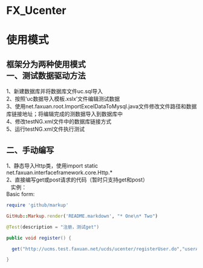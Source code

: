 # FX_Ucenter
使用模式
===
框架分为两种使用模式<br>
一、测试数据驱动方法
---
  1、新建数据库并将数据库文件uc.sql导入<br>
  2、按照‘uc数据导入模板.xslx’文件编辑测试数据<br>
  3、使用net.faxuan.root.ImportExcelDataToMysql.java文件修改文件路径和数据库链接地址；将编辑完成的测数据导入到数据库中<br>
  4、修改testNG.xml文件中的数据库链接方式<br>
  5、运行testNG.xml文件执行测试<br>
  
二、手动编写
---
  1、静态导入Http类，使用import static net.faxuan.interfaceframework.core.Http.*<br>
  2、直接编写get或post请求的代码（暂时只支持get和post）<br>
    实例：<br>
Basic form:

```ruby
require 'github/markup'

GitHub::Markup.render('README.markdown', "* One\n* Two")
```
```Java
@Test(description = "注册，测试get")

public void register() {

  get("http://ucms.test.faxuan.net/ucds/ucenter/registerUser.do","userAccount=lka8sd8513;userPassword=ceshi123;userPhone=18965302903;sysCode=KF01").body("code",200).body("msg","操作成功！");

}
```
